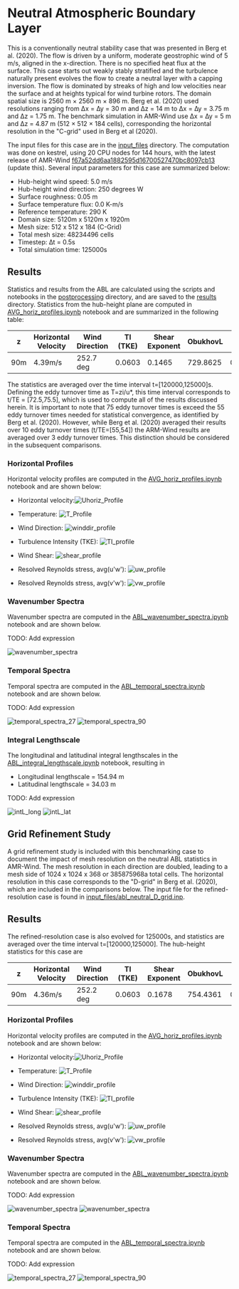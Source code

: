 <!-- This file is automatically compiled into the website. Please copy linked files into .website_src/ paths to enable website rendering -->

# Neutral Atmospheric Boundary Layer 

This is a conventionally neutral stability case that was presented in Berg et
al. (2020). The flow is driven by a uniform, moderate geostrophic wind of 5 m/s,
aligned in the x-direction. There is no specified heat flux at the surface. This
case starts out weakly stably stratified and the turbulence naturally present
evolves the flow to create a neutral layer with a capping inversion. The flow is
dominated by streaks of high and low velocities near the surface and at heights
typical for wind turbine rotors. The domain spatial size is 2560 m × 2560 m ×
896 m. Berg et al. (2020) used resolutions ranging from ∆x = ∆y = 30 m and ∆z =
14 m to ∆x = ∆y = 3.75 m and ∆z = 1.75 m. The benchmark simulation in AMR-Wind 
use ∆x = ∆y = 5 m and ∆z = 4.87 m (512 × 512 × 184 cells), corresponding the horizontal
resolution in the "C-grid" used in Berg et al (2020). 

The input files for this case are in the [input_files](input_files) directory. The computation was done on kestrel, using 20 CPU nodes for 144 hours, with the latest release of AMR-Wind [f67a52dd6aa1882595d16700527470bc8097cb13](https://github.com/Exawind/amr-wind/commit/f67a52dd6aa1882595d16700527470bc8097cb13) (update this). Several input parameters for this case are summarized below: 

- Hub-height wind speed: 5.0 m/s
- Hub-height wind direction: 250 degrees W
- Surface roughness: 0.05 m
- Surface temperature flux: 0.0 K-m/s
- Reference temperature: 290 K 
- Domain size: 5120m x 5120m x 1920m 
- Mesh size: 512 x 512 x 184 (C-Grid)
- Total mesh size: 48234496 cells
- Timestep: ∆t = 0.5s
- Total simulation time: 125000s

## Results

Statistics and results from the ABL are calculated using the scripts and notebooks in the [postprocessing](postprocessing) directory, and are saved to the [results](directory) directory. Statistics from the hub-height plane are computed in [AVG_horiz_profiles.ipynb](postprocessing/AVG_horiz_profiles.ipynb) notebook and are summarized in the following table: 

| z | Horizontal Velocity | Wind Direction | TI (TKE) | Shear Exponent | ObukhovL | Veer | zi | u* |
|--|--|--|--|--|--|--|--|--|
| 90m | 4.39m/s | 252.7 deg | 0.0603 | 0.1465 | 729.8625 | 0.0237 | 352.06 | 0.208

The statistics are averaged over the time interval t=[120000,125000]s. Defining the eddy turnover time as T=zi/u*, this time interval corresponds to t/TE = [72.5,75.5], which is used to compute all of the results discussed herein. It is important to note that 75 eddy turnover times is exceed the 55 eddy turnover times needed for statistical convergence, as identified by Berg et al. (2020). However, while Berg et al. (2020) averaged their results over 10 eddy turnover times (t/TE=[55,54]) the ARM-Wind results are averaged over 3 eddy turnover times. This distinction should be considered in the subsequent comparisons. 

### Horizontal Profiles

Horizontal velocity profiles are computed in the [AVG_horiz_profiles.ipynb](postprocessing/AVG_horiz_profiles.ipynb) notebook and are shown below: 

- Horizontal velocity:![Uhoriz_Profile](postprocessing/figures/AVG_horiz_profiles_Uhoriz_C_grid.png)

- Temperature: ![T_Profile](postprocessing/figures/AVG_horiz_profiles_T_C_grid.png)

- Wind Direction: ![winddir_profile](postprocessing/figures/AVG_horiz_profiles_WindDir_C_grid.png)

- Turbulence Intensity (TKE): ![TI_profile](postprocessing/figures/AVG_horiz_profiles_TI_C_grid.png)

- Wind Shear: ![shear_profile](postprocessing/figures/AVG_horiz_profiles_WindShear_C_grid.png)

- Resolved Reynolds stress, avg(u'w'): ![uw_profile](postprocessing/figures/AVG_horiz_profiles_uw_C_grid.png)

- Resolved Reynolds stress, avg(v'w'): ![vw_profile](postprocessing/figures/AVG_horiz_profiles_vw_C_grid.png)

### Wavenumber Spectra

Wavenumber spectra are computed in the [ABL_wavenumber_spectra.ipynb](postprocessing/ABL_wavenumber_spectra.ipynb) notebook and are shown below. 

TODO: Add expression

![wavenumber_spectra](postprocessing/figures/ABL_wavenumber_spectra_C_grid.png)

### Temporal Spectra

Temporal spectra are computed in the [ABL_temporal_spectra.ipynb](postprocessing/ABL_temporal_spectra.ipynb) notebook and are shown below. 


TODO: Add expression

![temporal_spectra_27](postprocessing/figures/ABL_temporal_spectra_z27_C_grid.png)
![temporal_spectra_90](postprocessing/figures/ABL_temporal_spectra_z90_C_grid.png)

### Integral Lengthscale 

The longitudinal and latitudinal integral lengthscales in the [ABL_integral_lengthscale.ipynb](postprocessing/ABL_integral_lengthscale.ipynb) notebook, resulting in 

- Longitudinal lengthscale = 154.94 m 
- Latitudinal lengthscale  = 34.03 m 

TODO: Add expression

![intL_long](postprocessing/figures/ABL_integral_lengthscale_long.png)
![intL_lat](postprocessing/figures/ABL_integral_lengthscale_lat.png)

## Grid Refinement Study

A grid refinement study is included with this benchmarking case to document the impact of mesh resolution on the neutral ABL statistics in AMR-Wind. The mesh resolution in each direction are doubled, leading to a mesh side of 1024 x 1024 x 368 or 385875968a total cells. The horizontal resolution in this case corresponds to the "D-grid" in Berg et al. (2020), which are included in the comparisons below. The input file for the refined-resolution case is found in [input_files/abl_neutral_D_grid.inp](input_files/abl_neutral_D_grid.inp).

## Results

The refined-resolution case is also evolved for 125000s, and statistics are averaged over the time interval t=[120000,125000]. The hub-height statistics for this case are 

| z | Horizontal Velocity | Wind Direction | TI (TKE) | Shear Exponent | ObukhovL | Veer | zi | u* |
|--|--|--|--|--|--|--|--|--|
| 90m | 4.36m/s | 252.2 deg | 0.0603 | 0.1678 | 754.4361 | 0.0368 | 337.04 | 0.203

### Horizontal Profiles

Horizontal velocity profiles are computed in the [AVG_horiz_profiles.ipynb](postprocessing/AVG_horiz_profiles.ipynb) notebook and are shown below: 

- Horizontal velocity:![Uhoriz_Profile](postprocessing/figures/AVG_horiz_profiles_Uhoriz_C_D_grids.png)

- Temperature: ![T_Profile](postprocessing/figures/AVG_horiz_profiles_T_C_D_grids.png)

- Wind Direction: ![winddir_profile](postprocessing/figures/AVG_horiz_profiles_WindDir_C_D_grids.png)

- Turbulence Intensity (TKE): ![TI_profile](postprocessing/figures/AVG_horiz_profiles_TI_C_D_grids.png)

- Wind Shear: ![shear_profile](postprocessing/figures/AVG_horiz_profiles_WindShear_C_D_grids.png)

- Resolved Reynolds stress, avg(u'w'): ![uw_profile](postprocessing/figures/AVG_horiz_profiles_uw_C_D_grids.png)

- Resolved Reynolds stress, avg(v'w'): ![vw_profile](postprocessing/figures/AVG_horiz_profiles_vw_C_D_grids.png)

### Wavenumber Spectra

Wavenumber spectra are computed in the [ABL_wavenumber_spectra.ipynb](postprocessing/ABL_wavenumber_spectra.ipynb) notebook and are shown below. 

TODO: Add expression

![wavenumber_spectra](postprocessing/figures/ABL_wavenumber_spectra_C_D_grids.png)
![wavenumber_spectra](postprocessing/figures/ABL_wavenumber_spectra_D_grid.png)

### Temporal Spectra

Temporal spectra are computed in the [ABL_temporal_spectra.ipynb](postprocessing/ABL_temporal_spectra.ipynb) notebook and are shown below. 


TODO: Add expression

![temporal_spectra_27](postprocessing/figures/ABL_temporal_spectra_z27_C_D_grids.png)
![temporal_spectra_90](postprocessing/figures/ABL_temporal_spectra_z90_C_D_grids.png)
